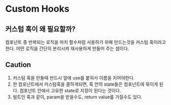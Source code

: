 # Custom Hooks

## 커스텀 훅이 왜 필요할까?

컴포넌트 중 반복되는 로직을 마치 함수처럼 사용하기 위해 만드는것을 
커스텀 훅이라고 한다. 어떤 로직을 간단히 분리시켜 재사용하게 만들어 주는 셈이다.

## Caution

1. 커스텀 훅을 만들때 반드시 앞에 use를 붙혀서 이름을 지어야한다.
2. 한 컴포넌트에서 커스텀훅을 콜하게되면, 훅 안의 state들은 컴포넌트에 묶이게 된다. 컴포넌트 안에서 고유한 state로 지정이 된다는 것이다.
3. 빌트인 훅과 같이, param을 받을수도, return value를 가질수도 있다.



